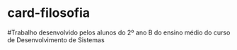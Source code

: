 # card-filosofia
#Trabalho desenvolvido pelos alunos do 2º ano B do ensino médio do curso de Desenvolvimento de Sistemas
